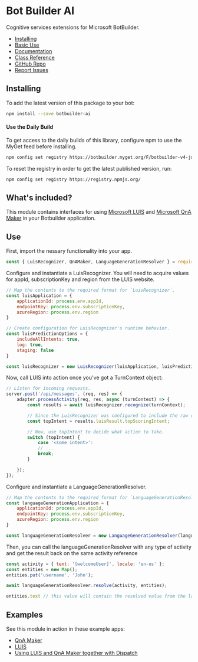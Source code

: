# Bot Builder AI

Cognitive services extensions for Microsoft BotBuilder.  

- [Installing](#installing)
- [Basic Use](#use)
- [Documentation](https://docs.microsoft.com/en-us/azure/bot-service/bot-service-overview-introduction?view=azure-bot-service-4.0)
- [Class Reference](https://docs.microsoft.com/en-us/javascript/api/botbuilder-ai/)
- [GitHub Repo](https://github.com/Microsoft/botbuilder-js)
- [Report Issues](https://github.com/Microsoft/botbuilder-js/issues)

## Installing
To add the latest version of this package to your bot:

```bash
npm install --save botbuilder-ai
```

#### Use the Daily Build

To get access to the daily builds of this library, configure npm to use the MyGet feed before installing.

```bash
npm config set registry https://botbuilder.myget.org/F/botbuilder-v4-js-daily/npm/
```

To reset the registry in order to get the latest published version, run:
```bash
npm config set registry https://registry.npmjs.org/
```

## What's included?

This module contains interfaces for using [Microsoft LUIS](https://www.luis.ai) and [Microsoft QnA Maker](https://www.qnamaker.ai) in your Botbuilder application.

## Use


First, import the nessary functionality into your app.
```javascript
const { LuisRecognizer, QnAMaker, LanguageGenerationResolver } = require('botbuilder-ai');
```

Configure and instantiate a LuisRecognizer. You will need to acquire values for appId, subscriptionKey and region from the LUIS website.
```javascript
// Map the contents to the required format for `LuisRecognizer`.
const luisApplication = {
    applicationId: process.env.appId,
    endpointKey: process.env.subscriptionKey,
    azureRegion: process.env.region
}

// Create configuration for LuisRecognizer's runtime behavior.
const luisPredictionOptions = {
    includeAllIntents: true,
    log: true,
    staging: false
}

const luisRecognizer = new LuisRecognizer(luisApplication, luisPredictionOptions, true);
```

Now, call LUIS into action once you've got a TurnContext object:
```javascript
// Listen for incoming requests.
server.post('/api/messages', (req, res) => {
    adapter.processActivity(req, res, async (turnContext) => {
        const results = await luisRecognizer.recognize(turnContext);

        // Since the LuisRecognizer was configured to include the raw results, get the `topScoringIntent` as specified by LUIS.
        const topIntent = results.luisResult.topScoringIntent;

        // Now, use topIntent to decide what action to take.
        switch (topIntent) {
            case '<some intent>':
            // ... 
            break;
        }

    });
});
```

Configure and instantiate a LanguageGenerationResolver. 

```js
// Map the contents to the required format for `LanguageGenerationResolver`.
const languageGenerationApplication = {
	applicationId: process.env.appId,
	endpointKey: process.env.subscriptionKey,
	azureRegion: process.env.region
}

const languageGenerationResolver = new LanguageGenerationResolver(languageGenerationApplication)
```

Then, you can call the languageGenerationResolver with any type of activity and get the result back on the same activity reference  
```js
const activity = { text: '[welcomeUser]', locale: 'en-us' };
const entities = new Map();
entities.put('username', 'John');

await languageGenerationResolver.resolve(activity, entities);

entities.text // this value will contain the resolved value from the language generation service
```
## Examples

See this module in action in these example apps:

* [QnA Maker](https://github.com/Microsoft/BotBuilder-Samples/tree/master/samples/javascript_nodejs/11.qnamaker)
* [LUIS](https://github.com/Microsoft/BotBuilder-Samples/tree/master/samples/javascript_nodejs/12.nlp-with-luis)
* [Using LUIS and QnA Maker together with Dispatch](https://github.com/Microsoft/BotBuilder-Samples/tree/master/samples/javascript_nodejs/14.nlp-with-dispatch)
